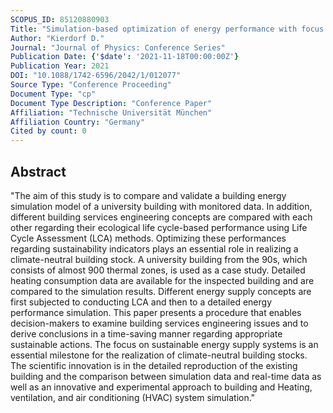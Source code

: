 ```yaml
---
SCOPUS_ID: 85120880903
Title: "Simulation-based optimization of energy performance with focus on sustainable building services engineering"
Author: "Kierdorf D."
Journal: "Journal of Physics: Conference Series"
Publication Date: {'$date': '2021-11-18T00:00:00Z'}
Publication Year: 2021
DOI: "10.1088/1742-6596/2042/1/012077"
Source Type: "Conference Proceeding"
Document Type: "cp"
Document Type Description: "Conference Paper"
Affiliation: "Technische Universität München"
Affiliation Country: "Germany"
Cited by count: 0
---
```


## Abstract
"The aim of this study is to compare and validate a building energy simulation model of a university building with monitored data. In addition, different building services engineering concepts are compared with each other regarding their ecological life cycle-based performance using Life Cycle Assessment (LCA) methods. Optimizing these performances regarding sustainability indicators plays an essential role in realizing a climate-neutral building stock. A university building from the 90s, which consists of almost 900 thermal zones, is used as a case study. Detailed heating consumption data are available for the inspected building and are compared to the simulation results. Different energy supply concepts are first subjected to conducting LCA and then to a detailed energy performance simulation. This paper presents a procedure that enables decision-makers to examine building services engineering issues and to derive conclusions in a time-saving manner regarding appropriate sustainable actions. The focus on sustainable energy supply systems is an essential milestone for the realization of climate-neutral building stocks. The scientific innovation is in the detailed reproduction of the existing building and the comparison between simulation data and real-time data as well as an innovative and experimental approach to building and Heating, ventilation, and air conditioning (HVAC) system simulation."
